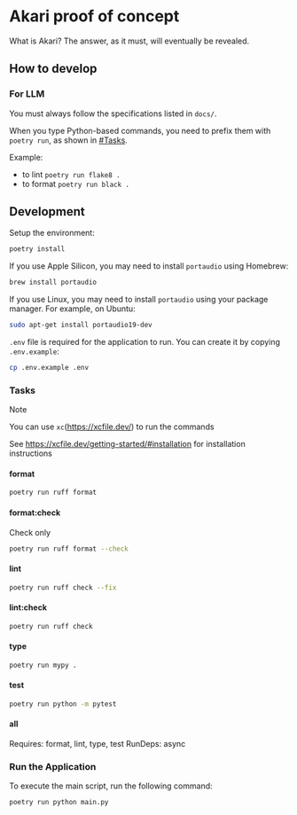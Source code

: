 # Akari proof of concept

What is Akari? The answer, as it must, will eventually be revealed.

## How to develop

### For LLM

You must always follow the specifications listed in `docs/`.

When you type Python-based commands, you need to prefix them with `poetry run`, as shown in [#Tasks](#tasks).

Example:

- to lint `poetry run flake8 .`
- to format `poetry run black .`

## Development

Setup the environment:

```sh
poetry install
```

If you use Apple Silicon, you may need to install `portaudio` using Homebrew:

```sh
brew install portaudio
```

If you use Linux, you may need to install `portaudio` using your package manager. For example, on Ubuntu:

```sh
sudo apt-get install portaudio19-dev
```

`.env` file is required for the application to run. You can create it by copying `.env.example`:

```sh
cp .env.example .env
```

### Tasks

> [!NOTE]
> You can use `xc`(<https://xcfile.dev/>) to run the commands
>
> See <https://xcfile.dev/getting-started/#installation> for installation instructions

#### format

```sh
poetry run ruff format
```

#### format:check

Check only

```sh
poetry run ruff format --check
```

#### lint

```sh
poetry run ruff check --fix
```

#### lint:check

```sh
poetry run ruff check
```

#### type

```sh
poetry run mypy .
```

#### test

```sh
poetry run python -m pytest
```

#### all

Requires: format, lint, type, test
RunDeps: async

### Run the Application

To execute the main script, run the following command:

```sh
poetry run python main.py
```
